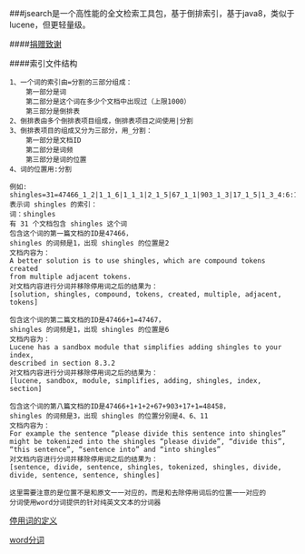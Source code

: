 ###jsearch是一个高性能的全文检索工具包，基于倒排索引，基于java8，类似于lucene，但更轻量级。

####[捐赠致谢](https://github.com/ysc/QuestionAnsweringSystem/wiki/donation)

####索引文件结构

    1、一个词的索引由=分割的三部分组成：
        第一部分是词
        第二部分是这个词在多少个文档中出现过（上限1000）
        第三部分是倒排表
    2、倒排表由多个倒排表项目组成，倒排表项目之间使用|分割
    3、倒排表项目的组成又分为三部分，用_分割：
        第一部分是文档ID
        第二部分是词频
        第三部分是词的位置
    4、词的位置用:分割
    
    例如:
    shingles=31=47466_1_2|1_1_6|1_1_1|2_1_5|67_1_1|903_1_3|17_1_5|1_3_4:6:11
    表示词 shingles 的索引：
    词：shingles
    有 31 个文档包含 shingles 这个词
    包含这个词的第一篇文档的ID是47466，
    shingles 的词频是1，出现 shingles 的位置是2
    文档内容为：
    A better solution is to use shingles, which are compound tokens created 
    from multiple adjacent tokens.
    对文档内容进行分词并移除停用词之后的结果为：
    [solution, shingles, compound, tokens, created, multiple, adjacent, tokens]
    
    包含这个词的第二篇文档的ID是47466+1=47467，
    shingles 的词频是1，出现 shingles 的位置是6
    文档内容为：
    Lucene has a sandbox module that simplifies adding shingles to your index, 
    described in section 8.3.2
    对文档内容进行分词并移除停用词之后的结果为：
    [lucene, sandbox, module, simplifies, adding, shingles, index, section]
    
    包含这个词的第八篇文档的ID是47466+1+1+2+67+903+17+1=48458，
    shingles 的词频是3，出现 shingles 的位置分别是4、6、11
    文档内容为：
    For example the sentence “please divide this sentence into shingles” 
    might be tokenized into the shingles “please divide”, “divide this”, 
    “this sentence”, “sentence into” and “into shingles”
    对文档内容进行分词并移除停用词之后的结果为：
    [sentence, divide, sentence, shingles, tokenized, shingles, divide, divide, sentence, sentence, shingles]
    
    这里需要注意的是位置不是和原文一一对应的，而是和去除停用词后的位置一一对应的
    分词使用word分词提供的针对纯英文文本的分词器
    
[停用词的定义](https://github.com/ysc/word/blob/master/src/main/resources/stopwords.txt)

[word分词](https://github.com/ysc/word)
        

